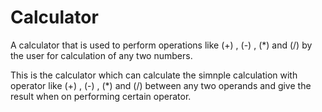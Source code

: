 # Calculator             
A calculator that is used to perform operations like (+) , (-) , (*) and (/) by the user for calculation of any two numbers.
   
This is the calculator which can calculate the simnple calculation with operator like (+) , (-) , (*) and (/) between any
two operands and give the result when on performing certain operator.
